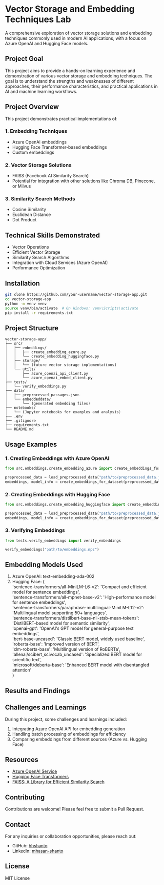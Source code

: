 # Vector Storage and Embedding Techniques Lab

A comprehensive exploration of vector storage solutions and embedding techniques commonly used in modern AI applications, with a focus on Azure OpenAI and Hugging Face models.

## Project Goal

This project aims to provide a hands-on learning experience and demonstration of various vector storage and embedding techniques. The goal is to understand the strengths and weaknesses of different approaches, their performance characteristics, and practical applications in AI and machine learning workflows.

## Project Overview

This project demonstrates practical implementations of:

### 1. Embedding Techniques
- Azure OpenAI embeddings
- Hugging Face Transformer-based embeddings
- Custom embeddings

### 2. Vector Storage Solutions
- FAISS (Facebook AI Similarity Search)
- Potential for integration with other solutions like Chroma DB, Pinecone, or Milvus

### 3. Similarity Search Methods
- Cosine Similarity
- Euclidean Distance
- Dot Product

## Technical Skills Demonstrated

- Vector Operations
- Efficient Vector Storage
- Similarity Search Algorithms
- Integration with Cloud Services (Azure OpenAI)
- Performance Optimization

## Installation

```bash
git clone https://github.com/your-username/vector-storage-app.git
cd vector-storage-app
python -m venv venv
source venv/bin/activate  # On Windows: venv\Scripts\activate
pip install -r requirements.txt
```

## Project Structure

```
vector-storage-app/
├── src/
│   ├── embeddings/
│   │   ├── create_embedding_azure.py
│   │   └── create_embedding_huggingface.py
│   ├── storage/
│   │   └── (future vector storage implementations)
│   └── utils/
│       ├── azure_openai_api_client.py
│       └── azure_openai_embed_client.py
├── tests/
│   └── verify_embeddings.py
├── data/
│   ├── preprocessed_passages.json
│   └── embeddeddata/
│       └── (generated embedding files)
├── notebooks/
│   └── (Jupyter notebooks for examples and analysis)
├── .env
├── .gitignore
├── requirements.txt
└── README.md
```

## Usage Examples

### 1. Creating Embeddings with Azure OpenAI

```python
from src.embeddings.create_embedding_azure import create_embeddings_for_dataset

preprocessed_data = load_preprocessed_data("path/to/preprocessed_data.json")
embeddings, model_info = create_embeddings_for_dataset(preprocessed_data)
```

### 2. Creating Embeddings with Hugging Face

```python
from src.embeddings.create_embedding_huggingface import create_embeddings_for_dataset

preprocessed_data = load_preprocessed_data("path/to/preprocessed_data.json")
embeddings, model_info = create_embeddings_for_dataset(preprocessed_data)
```

### 3. Verifying Embeddings

```python
from tests.verify_embeddings import verify_embeddings

verify_embeddings("path/to/embeddings.npz")
```

## Embedding Models Used

1. Azure OpenAI: text-embedding-ada-002
2. Hugging Face: (<br />
    'sentence-transformers/all-MiniLM-L6-v2': 'Compact and efficient model for sentence embeddings',<br />
    'sentence-transformers/all-mpnet-base-v2': 'High-performance model for sentence embeddings',<br />
    'sentence-transformers/paraphrase-multilingual-MiniLM-L12-v2': 'Multilingual model supporting 50+ languages',<br />
    'sentence-transformers/distilbert-base-nli-stsb-mean-tokens': 'DistilBERT-based model for semantic similarity',<br />
    'openai-gpt': 'OpenAI\'s GPT model for general-purpose text embeddings',<br />
    'bert-base-uncased': 'Classic BERT model, widely used baseline',<br />
    'roberta-base': 'Improved version of BERT',<br />
    'xlm-roberta-base': 'Multilingual version of RoBERTa',<br />
    'allenai/scibert_scivocab_uncased': 'Specialized BERT model for scientific text',<br />
    'microsoft/deberta-base': 'Enhanced BERT model with disentangled attention'<br />
)

## Results and Findings



## Challenges and Learnings

During this project, some challenges and learnings included:

1. Integrating Azure OpenAI API for embedding generation
2. Handling batch processing of embeddings for efficiency
3. Comparing embeddings from different sources (Azure vs. Hugging Face)


## Resources

- [Azure OpenAI Service](https://azure.microsoft.com/en-us/products/cognitive-services/openai-service/)
- [Hugging Face Transformers](https://huggingface.co/transformers/)
- [FAISS: A Library for Efficient Similarity Search](https://github.com/facebookresearch/faiss)

## Contributing

Contributions are welcome! Please feel free to submit a Pull Request.

## Contact

For any inquiries or collaboration opportunities, please reach out:

- GitHub: [hhshanto](https://github.com/hhshanto)
- LinkedIn: [mhasan-shanto](https://www.linkedin.com/in/mhasan-shanto/)

## License

MIT License

